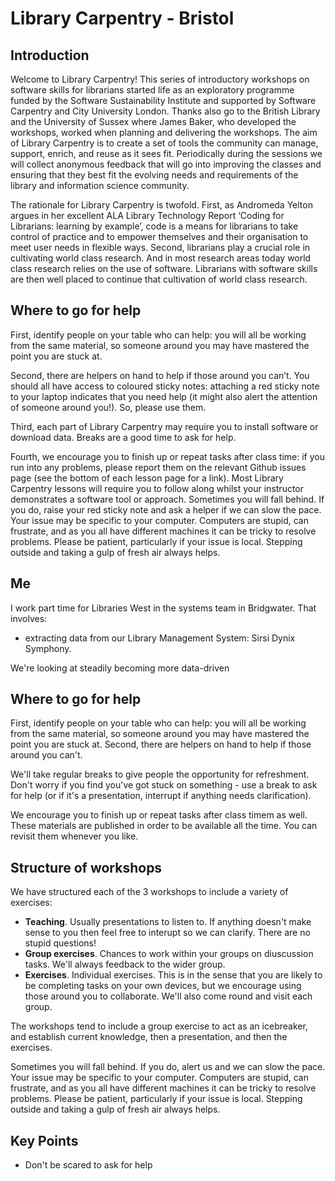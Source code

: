 Library Carpentry - Bristol
===========================

Introduction
------------

Welcome to Library Carpentry! This series of introductory workshops on software skills for librarians started life as an exploratory programme funded by the Software Sustainability Institute and supported by Software Carpentry and City University London. Thanks also go to the British Library and the University of Sussex where James Baker, who developed the workshops, worked when planning and delivering the workshops. The aim of Library Carpentry is to create a set of tools the community can manage, support, enrich, and reuse as it sees fit. Periodically during the sessions we will collect anonymous feedback that will go into improving the classes and ensuring that they best fit the evolving needs and requirements of the library and information science community.

The rationale for Library Carpentry is twofold. First, as Andromeda Yelton argues in her excellent ALA Library Technology Report ‘Coding for Librarians: learning by example’, code is a means for librarians to take control of practice and to empower themselves and their organisation to meet user needs in flexible ways. Second, librarians play a crucial role in cultivating world class research. And in most research areas today world class research relies on the use of software. Librarians with software skills are then well placed to continue that cultivation of world class research.

Where to go for help
--------------------

First, identify people on your table who can help: you will all be working from the same material, so someone around you may have mastered the point you are stuck at.

Second, there are helpers on hand to help if those around you can’t. You should all have access to coloured sticky notes: attaching a red sticky note to your laptop indicates that you need help (it might also alert the attention of someone around you!). So, please use them.

Third, each part of Library Carpentry may require you to install software or download data. Breaks are a good time to ask for help.

Fourth, we encourage you to finish up or repeat tasks after class time: if you run into any problems, please report them on the relevant Github issues page (see the bottom of each lesson page for a link).
Most Library Carpentry lessons will require you to follow along whilst your instructor demonstrates a software tool or approach. Sometimes you will fall behind. If you do, raise your red sticky note and ask a helper if we can slow the pace. Your issue may be specific to your computer. Computers are stupid, can frustrate, and as you all have different machines it can be tricky to resolve problems. Please be patient, particularly if your issue is local. Stepping outside and taking a gulp of fresh air always helps.

Me
--

I work part time for Libraries West in the systems team in Bridgwater. That involves:

- extracting data from our Library Management System: Sirsi Dynix Symphony.

We're looking at steadily becoming more data-driven 

Where to go for help
--------------------

First, identify people on your table who can help: you will all be working from the same material, so someone around you may have mastered the point you are stuck at.  Second, there are helpers on hand to help if those around you can't.

We'll take regular breaks to give people the opportunity for refreshment.  Don't worry if you find you've got stuck on something - use a break to ask for help (or if it's a presentation, interrupt if anything needs clarification).

We encourage you to finish up or repeat tasks after class timem as well.  These materials are published in order to be available all the time.  You can revisit them whenever you like.

Structure of workshops
----------------------

We have structured each of the 3 workshops to include a variety of exercises:

- **Teaching**. Usually presentations to listen to. If anything doesn't make sense to you then feel free to interupt so we can clarify.  There are no stupid questions!
- **Group exercises**.  Chances to work within your groups on diuscussion tasks.  We'll always feedback to the wider group.
- **Exercises**.  Individual exercises.  This is in the sense that you are likely to be completing tasks on your own devices, but we encourage using those around you to collaborate.  We'll also come round and visit each group.

The workshops tend to include a group exercise to act as an icebreaker, and establish current knowledge, then a presentation, and then the exercises.

Sometimes you will fall behind. If you do, alert us and we can slow the pace. Your issue may be specific to your computer. Computers are stupid, can frustrate, and as you all have different machines it can be tricky to resolve problems. Please be patient, particularly if your issue is local. Stepping outside and taking a gulp of fresh air always helps.

Key Points
----------

- Don't be scared to ask for help